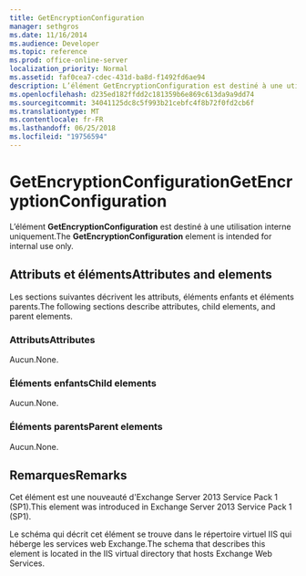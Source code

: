 ```yaml
---
title: GetEncryptionConfiguration
manager: sethgros
ms.date: 11/16/2014
ms.audience: Developer
ms.topic: reference
ms.prod: office-online-server
localization_priority: Normal
ms.assetid: faf0cea7-cdec-431d-ba8d-f1492fd6ae94
description: L’élément GetEncryptionConfiguration est destiné à une utilisation interne uniquement.
ms.openlocfilehash: d235ed182ffdd2c181359b6e869c613da9a9dd74
ms.sourcegitcommit: 34041125dc8c5f993b21cebfc4f8b72f0fd2cb6f
ms.translationtype: MT
ms.contentlocale: fr-FR
ms.lasthandoff: 06/25/2018
ms.locfileid: "19756594"
---
```

# <a name="getencryptionconfiguration"></a><span data-ttu-id="f6479-103">GetEncryptionConfiguration</span><span class="sxs-lookup"><span data-stu-id="f6479-103">GetEncryptionConfiguration</span></span>

<span data-ttu-id="f6479-104">L’élément **GetEncryptionConfiguration** est destiné à une utilisation interne uniquement.</span><span class="sxs-lookup"><span data-stu-id="f6479-104">The **GetEncryptionConfiguration** element is intended for internal use only.</span></span> 

## <a name="attributes-and-elements"></a><span data-ttu-id="f6479-105">Attributs et éléments</span><span class="sxs-lookup"><span data-stu-id="f6479-105">Attributes and elements</span></span>

<span data-ttu-id="f6479-106">Les sections suivantes décrivent les attributs, éléments enfants et éléments parents.</span><span class="sxs-lookup"><span data-stu-id="f6479-106">The following sections describe attributes, child elements, and parent elements.</span></span>
  
### <a name="attributes"></a><span data-ttu-id="f6479-107">Attributs</span><span class="sxs-lookup"><span data-stu-id="f6479-107">Attributes</span></span>

<span data-ttu-id="f6479-108">Aucun.</span><span class="sxs-lookup"><span data-stu-id="f6479-108">None.</span></span>
  
### <a name="child-elements"></a><span data-ttu-id="f6479-109">Éléments enfants</span><span class="sxs-lookup"><span data-stu-id="f6479-109">Child elements</span></span>

<span data-ttu-id="f6479-110">Aucun.</span><span class="sxs-lookup"><span data-stu-id="f6479-110">None.</span></span>
  
### <a name="parent-elements"></a><span data-ttu-id="f6479-111">Éléments parents</span><span class="sxs-lookup"><span data-stu-id="f6479-111">Parent elements</span></span>

<span data-ttu-id="f6479-112">Aucun.</span><span class="sxs-lookup"><span data-stu-id="f6479-112">None.</span></span>
  
## <a name="remarks"></a><span data-ttu-id="f6479-113">Remarques</span><span class="sxs-lookup"><span data-stu-id="f6479-113">Remarks</span></span>

<span data-ttu-id="f6479-114">Cet élément est une nouveauté d'Exchange Server 2013 Service Pack 1 (SP1).</span><span class="sxs-lookup"><span data-stu-id="f6479-114">This element was introduced in Exchange Server 2013 Service Pack 1 (SP1).</span></span>
  
<span data-ttu-id="f6479-115">Le schéma qui décrit cet élément se trouve dans le répertoire virtuel IIS qui héberge les services web Exchange.</span><span class="sxs-lookup"><span data-stu-id="f6479-115">The schema that describes this element is located in the IIS virtual directory that hosts Exchange Web Services.</span></span>
  

